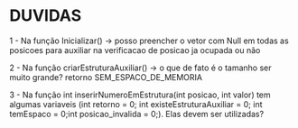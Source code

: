 # DUVIDAS

1 - Na função Inicializar() -> posso preencher o vetor com Null em todas as posicoes para auxiliar na verificacao de posicao ja ocupada ou não

2 - Na função criarEstruturaAuxiliar() -> o que de fato é o tamanho ser muito grande? retorno SEM_ESPACO_DE_MEMORIA

3 - Na função int inserirNumeroEmEstrutura(int posicao, int valor) tem algumas variaveis (int retorno = 0; int existeEstruturaAuxiliar = 0; int temEspaco = 0;int posicao_invalida = 0;). Elas devem ser utilizadas?

